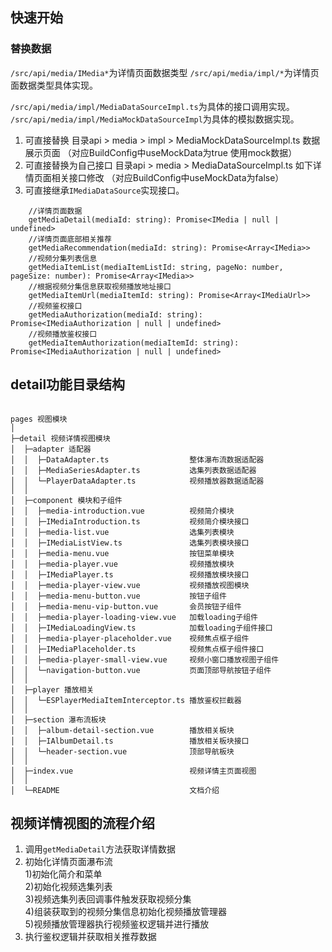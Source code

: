 
## 快速开始

### 替换数据
`/src/api/media/IMedia*`为详情页面数据类型
`/src/api/media/impl/*`为详情页面数据类型具体实现。

`/src/api/media/impl/MediaDataSourceImpl.ts`为具体的接口调用实现。
`/src/api/media/impl/MediaMockDataSourceImpl`为具体的模拟数据实现。

  1. 可直接替换 目录api > media > impl > MediaMockDataSourceImpl.ts 数据展示页面 （对应BuildConfig中useMockData为true 使用mock数据）
  2. 可直接替换为自己接口 目录api > media > MediaDataSourceImpl.ts 如下详情页面相关接口修改 （对应BuildConfig中useMockData为false）
  3. 可直接继承`IMediaDataSource`实现接口。

```
    //详情页面数据
    getMediaDetail(mediaId: string): Promise<IMedia | null | undefined>
    //详情页面底部相关推荐
    getMediaRecommendation(mediaId: string): Promise<Array<IMedia>>
    //视频分集列表信息
    getMediaItemList(mediaItemListId: string, pageNo: number, pageSize: number): Promise<Array<IMedia>>
    //根据视频分集信息获取视频播放地址接口
    getMediaItemUrl(mediaItemId: string): Promise<Array<IMediaUrl>>
    //视频鉴权接口
    getMediaAuthorization(mediaId: string): Promise<IMediaAuthorization | null | undefined>
    //视频播放鉴权接口
    getMediaItemAuthorization(mediaItemId: string): Promise<IMediaAuthorization | null | undefined>
```

## detail功能目录结构
```

pages 视图模块
│  
├─detail 视频详情视图模块
│  ├─adapter 适配器
│  │  ├─DataAdapter.ts                  整体瀑布流数据适配器
│  │  ├─MediaSeriesAdapter.ts           选集列表数据适配器
│  │  └─PlayerDataAdapter.ts            视频播放器数据适配器
│  │
│  ├─component 模块和子组件
│  │  ├─media-introduction.vue          视频简介模块
│  │  ├─IMediaIntroduction.ts           视频简介模块接口
│  │  ├─media-list.vue                  选集列表模块
│  │  ├─IMediaListView.ts               选集列表模块接口
│  │  ├─media-menu.vue                  按钮菜单模块
│  │  ├─media-player.vue                视频播放模块
│  │  ├─IMediaPlayer.ts                 视频播放模块接口
│  │  ├─media-player-view.vue           视频播放视图模块
│  │  ├─media-menu-button.vue           按钮子组件
│  │  ├─media-menu-vip-button.vue       会员按钮子组件
│  │  ├─media-player-loading-view.vue   加载loading子组件
│  │  ├─IMediaLoadingView.ts            加载loading子组件接口
│  │  ├─media-player-placeholder.vue    视频焦点框子组件
│  │  ├─IMediaPlaceholder.ts            视频焦点框子组件接口
│  │  ├─media-player-small-view.vue     视频小窗口播放视图子组件
│  │  └─navigation-button.vue           页面顶部导航按钮子组件
│  │
│  ├─player 播放相关
│  │  └─ESPlayerMediaItemInterceptor.ts 播放鉴权拦截器
│  │
│  ├─section 瀑布流板块 
│  │  ├─album-detail-section.vue        播放相关板块
│  │  ├─IAlbumDetail.ts                 播放相关板块接口
│  │  └─header-section.vue              顶部导航板块
│  │
│  ├─index.vue                          视频详情主页面视图
│  │
│  └─README                             文档介绍

```


## 视频详情视图的流程介绍

1. 调用`getMediaDetail`方法获取详情数据
2. 初始化详情页面瀑布流           
   1)初始化简介和菜单       
   2)初始化视频选集列表          
   3)视频选集列表回调事件触发获取视频分集     
   4)组装获取到的视频分集信息初始化视频播放管理器         
   5)视频播放管理器执行视频鉴权逻辑并进行播放       
3. 执行鉴权逻辑并获取相关推荐数据
